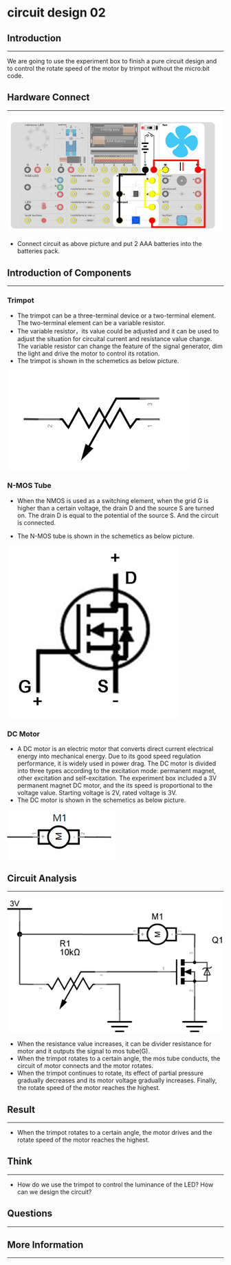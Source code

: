 # circuit design 02 

## Introduction ##
---
We are going to use the experiment box to finish a pure circuit design and to control the rotate speed of the motor by trimpot without the micro:bit code. 

## Hardware Connect ##
---

![](./images/VO9NEwe.png)

- Connect circuit as above picture and put 2 AAA batteries into the batteries pack.

## Introduction of Components ##
---
### Trimpot ###

- The trimpot can be a three-terminal device or a two-terminal element. The two-terminal element can be a variable resistor. 
- The variable resistor，its value could be adjusted and it can be used to adjust the situation for circuital current and resistance value change. The variable resistor can change the feature of the signal generator, dim the light and drive the motor to control its rotation. 
- The trimpot is shown in the schemetics as below picture.

![](./images/H4BlhWs.jpg)


### N-MOS Tube ###

- When the NMOS is used as a switching element, when the grid G is higher than a certain voltage, the drain D and the source S are turned on. The drain D is equal to the potential of the source S. And the circuit is connected.

- The N-MOS tube is shown in the schemetics as below picture. 

![](./images/pAPvoYd.jpg)

### DC Motor ###

- A DC motor is an electric motor that converts direct current electrical energy into mechanical energy. Due to its good speed regulation performance, it is widely used in power drag. The DC motor is divided into three types according to the excitation mode: permanent magnet, other excitation and self-excitation. The experiment box included a 3V permanent magnet DC motor, and the its speed is proportional to the voltage value. Starting voltage is 2V, rated voltage is 3V. 
- The DC motor is shown in the schemetics as below picture.

![](./images/w9gVNIj.jpg)

## Circuit Analysis ##
---

![](./images/HH1dh6R.png)

- When the resistance value increases, it can be divider resistance for motor and  it outputs the signal to mos tube(G). 
- When the trimpot rotates to a certain angle, the mos tube conducts, the circuit of motor connects and the motor rotates. 
- When the trimpot continues to rotate, its effect of partial pressure gradually decreases and its motor voltage gradually increases. Finally, the rotate speed of the motor reaches the highest. 

## Result
---

- When the trimpot rotates to a certain angle, the motor drives and the rotate speed of the motor reaches the highest.

## Think
---

- How do we use the trimpot to control the luminance of the LED? How can we design the circuit?

## Questions
---

## More Information  
---
